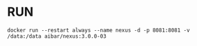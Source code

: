 # RUN
    docker run --restart always --name nexus -d -p 8081:8081 -v /data:/data aibar/nexus:3.0.0-03
